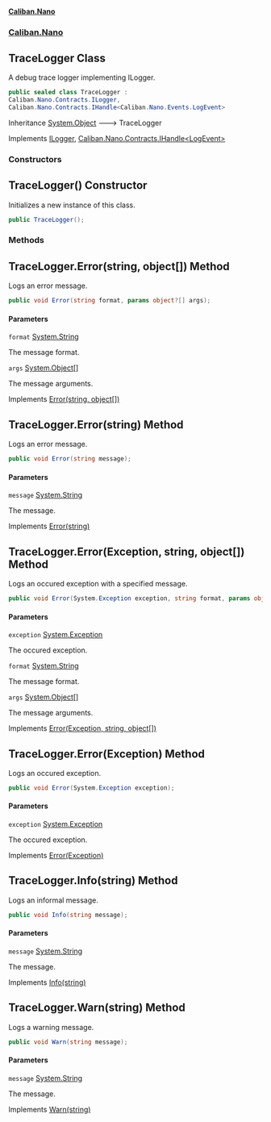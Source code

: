 #### [Caliban.Nano](index.md 'index')
### [Caliban.Nano](Caliban.Nano.md 'Caliban.Nano')

## TraceLogger Class

A debug trace logger implementing ILogger.

```csharp
public sealed class TraceLogger :
Caliban.Nano.Contracts.ILogger,
Caliban.Nano.Contracts.IHandle<Caliban.Nano.Events.LogEvent>
```

Inheritance [System.Object](https://docs.microsoft.com/en-us/dotnet/api/System.Object 'System.Object') &#129106; TraceLogger

Implements [ILogger](Caliban.Nano.Contracts.ILogger.md 'Caliban.Nano.Contracts.ILogger'), [Caliban.Nano.Contracts.IHandle&lt;](Caliban.Nano.Contracts.IHandle_T_.md 'Caliban.Nano.Contracts.IHandle<T>')[LogEvent](Caliban.Nano.Events.LogEvent.md 'Caliban.Nano.Events.LogEvent')[&gt;](Caliban.Nano.Contracts.IHandle_T_.md 'Caliban.Nano.Contracts.IHandle<T>')
### Constructors

<a name='Caliban.Nano.TraceLogger.TraceLogger()'></a>

## TraceLogger() Constructor

Initializes a new instance of this class.

```csharp
public TraceLogger();
```
### Methods

<a name='Caliban.Nano.TraceLogger.Error(string,object[])'></a>

## TraceLogger.Error(string, object[]) Method

Logs an error message.

```csharp
public void Error(string format, params object?[] args);
```
#### Parameters

<a name='Caliban.Nano.TraceLogger.Error(string,object[]).format'></a>

`format` [System.String](https://docs.microsoft.com/en-us/dotnet/api/System.String 'System.String')

The message format.

<a name='Caliban.Nano.TraceLogger.Error(string,object[]).args'></a>

`args` [System.Object](https://docs.microsoft.com/en-us/dotnet/api/System.Object 'System.Object')[[]](https://docs.microsoft.com/en-us/dotnet/api/System.Array 'System.Array')

The message arguments.

Implements [Error(string, object[])](Caliban.Nano.Contracts.ILogger.md#Caliban.Nano.Contracts.ILogger.Error(string,object[]) 'Caliban.Nano.Contracts.ILogger.Error(string, object[])')

<a name='Caliban.Nano.TraceLogger.Error(string)'></a>

## TraceLogger.Error(string) Method

Logs an error message.

```csharp
public void Error(string message);
```
#### Parameters

<a name='Caliban.Nano.TraceLogger.Error(string).message'></a>

`message` [System.String](https://docs.microsoft.com/en-us/dotnet/api/System.String 'System.String')

The message.

Implements [Error(string)](Caliban.Nano.Contracts.ILogger.md#Caliban.Nano.Contracts.ILogger.Error(string) 'Caliban.Nano.Contracts.ILogger.Error(string)')

<a name='Caliban.Nano.TraceLogger.Error(System.Exception,string,object[])'></a>

## TraceLogger.Error(Exception, string, object[]) Method

Logs an occured exception with a specified message.

```csharp
public void Error(System.Exception exception, string format, params object?[] args);
```
#### Parameters

<a name='Caliban.Nano.TraceLogger.Error(System.Exception,string,object[]).exception'></a>

`exception` [System.Exception](https://docs.microsoft.com/en-us/dotnet/api/System.Exception 'System.Exception')

The occured exception.

<a name='Caliban.Nano.TraceLogger.Error(System.Exception,string,object[]).format'></a>

`format` [System.String](https://docs.microsoft.com/en-us/dotnet/api/System.String 'System.String')

The message format.

<a name='Caliban.Nano.TraceLogger.Error(System.Exception,string,object[]).args'></a>

`args` [System.Object](https://docs.microsoft.com/en-us/dotnet/api/System.Object 'System.Object')[[]](https://docs.microsoft.com/en-us/dotnet/api/System.Array 'System.Array')

The message arguments.

Implements [Error(Exception, string, object[])](Caliban.Nano.Contracts.ILogger.md#Caliban.Nano.Contracts.ILogger.Error(System.Exception,string,object[]) 'Caliban.Nano.Contracts.ILogger.Error(System.Exception, string, object[])')

<a name='Caliban.Nano.TraceLogger.Error(System.Exception)'></a>

## TraceLogger.Error(Exception) Method

Logs an occured exception.

```csharp
public void Error(System.Exception exception);
```
#### Parameters

<a name='Caliban.Nano.TraceLogger.Error(System.Exception).exception'></a>

`exception` [System.Exception](https://docs.microsoft.com/en-us/dotnet/api/System.Exception 'System.Exception')

The occured exception.

Implements [Error(Exception)](Caliban.Nano.Contracts.ILogger.md#Caliban.Nano.Contracts.ILogger.Error(System.Exception) 'Caliban.Nano.Contracts.ILogger.Error(System.Exception)')

<a name='Caliban.Nano.TraceLogger.Info(string)'></a>

## TraceLogger.Info(string) Method

Logs an informal message.

```csharp
public void Info(string message);
```
#### Parameters

<a name='Caliban.Nano.TraceLogger.Info(string).message'></a>

`message` [System.String](https://docs.microsoft.com/en-us/dotnet/api/System.String 'System.String')

The message.

Implements [Info(string)](Caliban.Nano.Contracts.ILogger.md#Caliban.Nano.Contracts.ILogger.Info(string) 'Caliban.Nano.Contracts.ILogger.Info(string)')

<a name='Caliban.Nano.TraceLogger.Warn(string)'></a>

## TraceLogger.Warn(string) Method

Logs a warning message.

```csharp
public void Warn(string message);
```
#### Parameters

<a name='Caliban.Nano.TraceLogger.Warn(string).message'></a>

`message` [System.String](https://docs.microsoft.com/en-us/dotnet/api/System.String 'System.String')

The message.

Implements [Warn(string)](Caliban.Nano.Contracts.ILogger.md#Caliban.Nano.Contracts.ILogger.Warn(string) 'Caliban.Nano.Contracts.ILogger.Warn(string)')